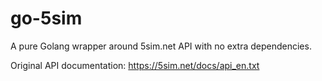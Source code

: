 # go-5sim
A pure Golang wrapper around 5sim.net API with no extra dependencies.

Original API documentation: https://5sim.net/docs/api_en.txt
